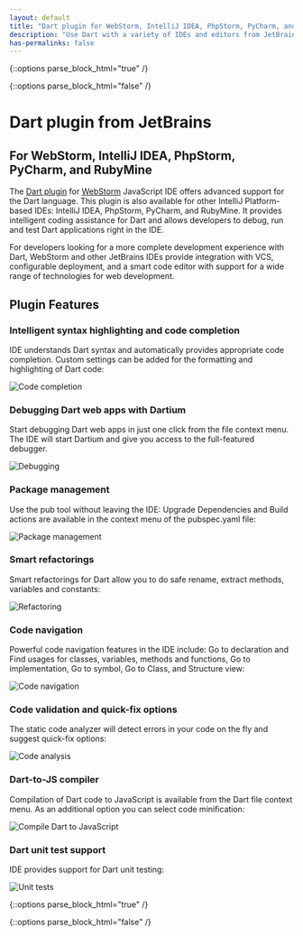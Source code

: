 ```yaml
---
layout: default
title: "Dart plugin for WebStorm, IntelliJ IDEA, PhpStorm, PyCharm, and RubyMine"
description: "Use Dart with a variety of IDEs and editors from JetBrains."
has-permalinks: false
---
```


{::options parse_block_html="true" /}
<div class="row">
<div class="col-md-10 col-md-offset-1">
{::options parse_block_html="false" /}	

# Dart plugin from JetBrains

## For WebStorm, IntelliJ IDEA, PhpStorm, PyCharm, and RubyMine

The [Dart plugin][plugin] for [WebStorm][ws] JavaScript IDE offers advanced support
for the Dart language. This plugin is also available for other IntelliJ
Platform-based IDEs: IntelliJ IDEA, PhpStorm, PyCharm, and RubyMine. It provides
intelligent coding assistance for Dart and allows developers to debug, run and
test Dart applications right in the IDE.

For developers looking for a more complete development experience with Dart,
WebStorm and other JetBrains IDEs provide integration with VCS, configurable
deployment, and a smart code editor with support for a wide range of
technologies for web development.

## Plugin Features

### Intelligent syntax highlighting and code completion

IDE understands Dart syntax and automatically provides appropriate code
completion. Custom settings can be added for the formatting and highlighting of
Dart code:

<img class="scale-img-max" alt="Code completion" src="imgs/1completion.png">

### Debugging Dart web apps with Dartium

Start debugging Dart web apps in just one click from the file context menu. The
IDE will start Dartium and give you access to the full-featured debugger.

<img class="scale-img-max" alt="Debugging" src="imgs/2debug.png">

### Package management

Use the pub tool without leaving the IDE: Upgrade Dependencies and Build actions
are available in the context menu of the pubspec.yaml file:

<img class="scale-img-max" alt="Package management" src="imgs/3dependencies.png">

### Smart refactorings

Smart refactorings for Dart allow you to do safe rename, extract methods,
variables and constants:

<img class="scale-img-max" alt="Refactoring" src="imgs/4refactoring.png">

### Code navigation

Powerful code navigation features in the IDE include: Go to declaration and Find
usages for classes, variables, methods and functions, Go to implementation, Go
to symbol, Go to Class, and Structure view:

<img class="scale-img-max" alt="Code navigation" src="imgs/5navigation.png">

### Code validation and quick-fix options

The static code analyzer will detect errors in your code on the fly and suggest
quick-fix options:

<img class="scale-img-max" alt="Code analysis" src="imgs/6analyzer.png">

### Dart-to-JS compiler

Compilation of Dart code to JavaScript is available from the Dart file context
menu. As an additional option you can select code minification:

<img class="scale-img-max" alt="Compile Dart to JavaScript" src="imgs/7dart2js.png">

### Dart unit test support

IDE provides support for Dart unit testing:

<img class="scale-img-max" alt="Unit tests" src="imgs/8dartunit.png">

[ws]: http://www.jetbrains.com/webstorm/
[plugin]: http://plugins.jetbrains.com/plugin/?idea&id=6351

{::options parse_block_html="true" /}
</div>
</div>
{::options parse_block_html="false" /}	